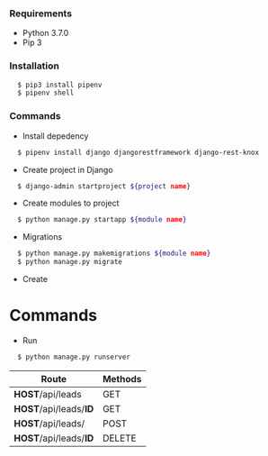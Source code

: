 ### Requirements

- Python 3.7.0
- Pip 3

### Installation
```sh
  $ pip3 install pipenv
  $ pipenv shell
```

### Commands
- Install depedency
```sh
  $ pipenv install django djangorestframework django-rest-knox
```

- Create project in Django
```sh
  $ django-admin startproject ${project name}
```

- Create modules to project
```sh
  $ python manage.py startapp ${module name}
```

- Migrations
```sh
  $ python manage.py makemigrations ${module name}
  $ python manage.py migrate
```

- Create

# Commands

- Run
```sh
  $ python manage.py runserver
```


| Route                     | Methods |
| ------------------------- | ------- |
| **HOST**/api/leads        | GET     |
| **HOST**/api/leads/**ID** | GET     |
| **HOST**/api/leads/       | POST    |
| **HOST**/api/leads/**ID** | DELETE  |
